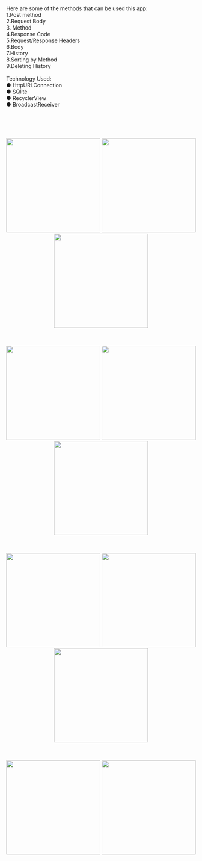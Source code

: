 #
Here are some of the methods that can be used this app:<br/>
1.Post method<br/>
2.Request Body<br/>
3. Method<br/>
4.Response Code<br/>
5.Request/Response Headers<br/>
6.Body<br/>
7.History<br/>
8.Sorting by Method<br/>
9.Deleting History<br/>
<br/>
Technology Used: <br/>
● HttpURLConnection<br/>
● SQlite<br/> 
● RecyclerView<br/> 
● BroadcastReceiver
<br/>
<br/>
<br/>
<p align="center">
    <br/>
    <br/>

  <img src="https://user-images.githubusercontent.com/50117886/171479602-a96d4d04-2543-4dd2-a76c-53f2512feaf5.jpeg" width="250" title=" ">
  <img src="https://user-images.githubusercontent.com/50117886/171479704-1c829832-7138-41d1-9bc5-293f2643caba.jpeg" width="250" title=" ">
  <img src="https://user-images.githubusercontent.com/50117886/171480002-32f46f36-9da1-45d3-8507-b36080056ba6.jpeg" width="250" title="">
</p>
<p align="center">
    <br/>
    <br/>

  <img src="https://user-images.githubusercontent.com/50117886/171479768-bd54e877-9166-41e6-b939-6ab397b4e868.jpeg" width="250" title="">
  <img src="https://user-images.githubusercontent.com/50117886/171479889-101e97f1-7727-46c7-bd6c-2bd4f38126f8.jpeg" width="250" title="">
  <img src="https://user-images.githubusercontent.com/50117886/171480208-7b605a60-d7be-4912-8b8f-0eff1f176aa3.jpeg" width="250" title="">
</p>
<p align="center">
    <br/>
    <br/>

 <img src="https://user-images.githubusercontent.com/50117886/171480096-259f59b9-9784-4cac-984b-99d12a9c0252.jpeg" width="250" title="">
 <img src="https://user-images.githubusercontent.com/50117886/171480193-afd791af-c126-420b-ae6d-0aa546f0ad58.jpeg" width="250" title="">
 <img src="https://user-images.githubusercontent.com/50117886/171480198-ffa5b243-3478-4f99-b8dc-bec96db6771d.jpeg" width="250" title="">
</p>
<p align="center">
    <br/>
    <br/>

 
 <img src="https://user-images.githubusercontent.com/50117886/171480202-3077faf5-3abe-40f9-9aac-c0fea94882e8.jpeg" width="250" title="">
 <img src="https://user-images.githubusercontent.com/50117886/171480205-9fed355a-f66d-408f-ab0d-c42a6539aedd.jpeg" width="250" title="">
  </p>
 <p align="center">
 <br/>
 <br/>
 <img src="https://user-images.githubusercontent.com/50117886/171480211-8e0b656d-b014-45a1-bc36-8246e2487a62.jpeg" title="">
</p>



